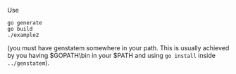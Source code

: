 Use

```
go generate
go build
./example2
```

(you must have genstatem somewhere in your path. This is usually achieved by you having $GOPATH\bin in your $PATH
 and using `go install` inside `../genstatem`).
